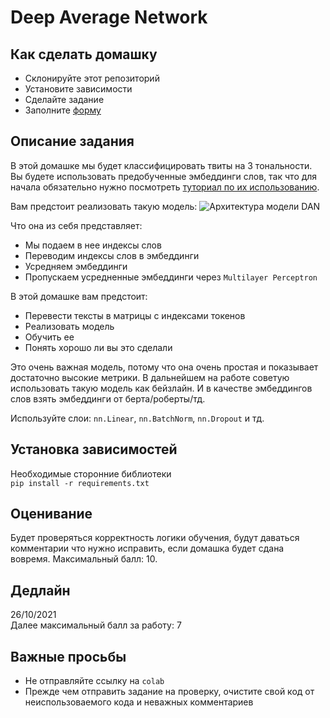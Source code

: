 # Deep Average Network

## Как сделать домашку
- Склонируйте этот репозиторий
- Установите зависимости
- Сделайте задание
- Заполните [форму](https://form.asana.com/?k=eVYSc3YoLX_Wrr9lAGCkTA&d=1200876361410536)

## Описание задания
В этой домашке мы будет классифицировать твиты на 3 тональности.  
Вы будете использовать предобученные эмбеддинги слов, так что для начала обязательно нужно посмотреть [туториал по их использованию](https://github.com/BobaZooba/DeepNLP/blob/master/Tutorials/Word%20vectors%20%26%20Data%20Loading.ipynb).

Вам предстоит реализовать такую модель:
![Архитектура модели DAN](https://www.researchgate.net/profile/Shervin-Minaee/publication/340523298/figure/fig1/AS:878252264550411@1586403065555/The-architecture-of-the-Deep-Average-Network-DAN-10.ppm)

Что она из себя представляет:
- Мы подаем в нее индексы слов
- Переводим индексы слов в эмбеддинги
- Усредняем эмбеддинги
- Пропускаем усредненные эмбеддинги через `Multilayer Perceptron`

В этой домашке вам предстоит:
- Перевести тексты в матрицы с индексами токенов
- Реализовать модель
- Обучить ее
- Понять хорошо ли вы это сделали

Это очень важная модель, потому что она очень простая и показывает достаточно высокие метрики. В дальнейшем на работе советую использовать такую модель как бейзлайн. И в качестве эмбеддингов слов взять эмбеддинги от берта/роберты/тд.

Используйте слои: `nn.Linear`, `nn.BatchNorm`, `nn.Dropout` и тд.

## Установка зависимостей
Необходимые сторонние библиотеки  
`pip install -r requirements.txt`

## Оценивание
Будет проверяться корректность логики обучения, 
будут даваться комментарии что нужно исправить, 
если домашка будет сдана вовремя. 
Максимальный балл: 10.

## Дедлайн
26/10/2021  
Далее максимальный балл за работу: 7

## Важные просьбы
- Не отправляйте ссылку на `colab`
- Прежде чем отправить задание на проверку, очистите свой код от неиспользоваемого кода и неважных комментариев
